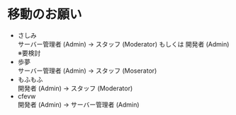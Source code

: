 # 移動のお願い
- さしみ  
サーバー管理者 (Admin) → スタッフ (Moderator) もしくは 開発者 (Admin)  
※要検討
- 歩夢  
サーバー管理者 (Admin) → スタッフ (Moserator)
- もふもふ  
開発者 (Admin) → スタッフ (Moderator)
- cfevw  
開発者 (Admin) → サーバー管理者 (Admin)

